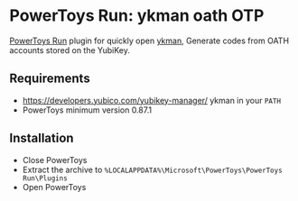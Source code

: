 # PowerToys Run: ykman oath OTP

[PowerToys Run](https://learn.microsoft.com/windows/powertoys/run)  plugin for quickly open [ykman](https://developers.yubico.com/yubikey-manager/), Generate codes from OATH accounts stored on the YubiKey.

## Requirements

- https://developers.yubico.com/yubikey-manager/ ykman in your `PATH`
- PowerToys minimum version 0.87.1

## Installation

- Close PowerToys
- Extract the archive to `%LOCALAPPDATA%\Microsoft\PowerToys\PowerToys Run\Plugins`
- Open PowerToys

